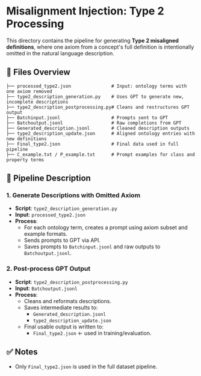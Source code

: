 # Misalignment Injection: Type 2 Processing

This directory contains the pipeline for generating **Type 2 misaligned definitions**, where one axiom from a concept's full definition is intentionally omitted in the natural language description.


## 📁 Files Overview

```
├── processed_type2.json               # Input: ontology terms with one axiom removed
├── type2_description_generation.py    # Uses GPT to generate new, incomplete descriptions
├── type2_description_postprocessing.py# Cleans and restructures GPT output
├── Batchinput.jsonl                   # Prompts sent to GPT
├── Batchoutput.jsonl                  # Raw completions from GPT
├── Generated_description.jsonl        # Cleaned description outputs
├── type2_description_update.json      # Aligned ontology entries with new definitions
├── Final_type2.json                   # Final data used in full pipeline
├── C_example.txt / P_example.txt      # Prompt examples for class and property terms
```


## 🔄 Pipeline Description

### 1. Generate Descriptions with Omitted Axiom

- **Script**: `type2_description_generation.py`  
- **Input**: `processed_type2.json`  
- **Process**:
  - For each ontology term, creates a prompt using axiom subset and example formats.
  - Sends prompts to GPT via API.
  - Saves prompts to `Batchinput.jsonl` and raw outputs to `Batchoutput.jsonl`.

### 2. Post-process GPT Output

- **Script**: `type2_description_postprocessing.py`  
- **Input**: `Batchoutput.jsonl`  
- **Process**:
  - Cleans and reformats descriptions.
  - Saves intermediate results to:
    - `Generated_description.jsonl`
    - `type2_description_update.json`
  - Final usable output is written to:
    - `Final_type2.json` ← used in training/evaluation.


## ✅ Notes

- Only `Final_type2.json` is used in the full dataset pipeline.

